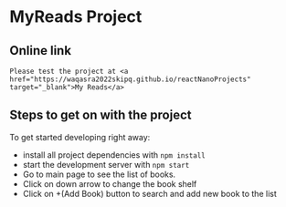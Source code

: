 # MyReads Project
## Online link

    Please test the project at <a href="https://waqasra2022skipq.github.io/reactNanoProjects" target="_blank">My Reads</a>

## Steps to get on with the project

To get started developing right away:

- install all project dependencies with `npm install`
- start the development server with `npm start`
- Go to main page to see the list of books.
- Click on down arrow to change the book shelf
- Click on +(Add Book) button to search and add new book to the list
